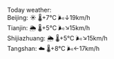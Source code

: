 Today weather:  
Beijing: ☀️ 🌡️+7°C 🌬️↓19km/h  
Tianjin: 🌦 🌡️+5°C 🌬️↘15km/h  
Shijiazhuang: 🌦 🌡️+5°C 🌬️↘15km/h  
Tangshan: ☁️ 🌡️+8°C 🌬️←17km/h  

